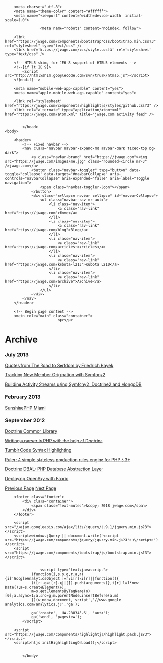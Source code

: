 <!DOCTYPE html>
<html>
    <head>
        <title>Posts Archive &mdash; jwage.com &mdash; I am Jonathan H. Wage</title>

        <meta charset="utf-8">
        <meta name="theme-color" content="#ffffff">
        <meta name="viewport" content="width=device-width, initial-scale=1.0">

                    <meta name="robots" content="noindex, follow">
        
        <link href="https://jwage.com/components/bootstrap/css/bootstrap.min.css?3" rel="stylesheet" type="text/css" />
        <link href="https://jwage.com/css/style.css?3" rel="stylesheet" type="text/css" />

        <!-- HTML5 shim, for IE6-8 support of HTML5 elements -->
        <!--[if lt IE 9]>
            <script src="http://html5shim.googlecode.com/svn/trunk/html5.js"></script>
        <![endif]-->

        <meta name="mobile-web-app-capable" content="yes">
        <meta name="apple-mobile-web-app-capable" content="yes">

        <link rel="stylesheet" href="https://jwage.com/components/highlightjs/styles/github.css?3" />
        <link rel="alternate" type="application/atom+xml" href="https://jwage.com/atom.xml" title="jwage.com activity feed" />

        
            </head>
    <body>

        <header>
            <!-- Fixed navbar -->
            <nav class="navbar navbar-expand-md navbar-dark fixed-top bg-dark">
                <a class="navbar-brand" href="https://jwage.com"><img src="https://jwage.com/images/me.jpg" class="rounded-circle mr-3" />jwage.com</a>
                <button class="navbar-toggler" type="button" data-toggle="collapse" data-target="#navbarCollapse" aria-controls="navbarCollapse" aria-expanded="false" aria-label="Toggle navigation">
                    <span class="navbar-toggler-icon"></span>
                </button>
                <div class="collapse navbar-collapse" id="navbarCollapse">
                    <ul class="navbar-nav mr-auto">
                        <li class="nav-item">
                            <a class="nav-link" href="https://jwage.com">Home</a>
                        </li>
                        <li class="nav-item">
                            <a class="nav-link" href="https://jwage.com/blog">Blog</a>
                        </li>
                        <li class="nav-item">
                            <a class="nav-link" href="https://jwage.com/articles">Articles</a>
                        </li>
                        <li class="nav-item">
                            <a class="nav-link" href="https://jwage.com/kubota-l210">Kubota L210</a>
                        </li>
                        <li class="nav-item">
                            <a class="nav-link" href="https://jwage.com/archive">Archive</a>
                        </li>
                    </ul>
                </div>
            </nav>
        </header>

        <!-- Begin page content -->
        <main role="main" class="container">
                            <p></p>

<h1 class="display-4">Archive</h1>

<p>      </p>

<h3>July 2013</h3>

<p></p>

<div>
    <a href="https://jwage.com/posts/2013/07/13/quotes-from-the-road-to-serfdom-by-friedrich-hayek">Quotes from The Road to Serfdom by Friedrich Hayek</a>
  </div>

<p></p>

<div>
    <a href="https://jwage.com/posts/2013/07/08/tracking-new-member-origination-with-symfony2">Tracking New Member Origination with Symfony2</a>
  </div>

<p></p>

<div>
    <a href="https://jwage.com/posts/2013/07/02/building-activity-streams">Building Activity Streams using Symfony2, Doctrine2 and MongoDB</a>
  </div>

<p>  </p>

<h3>February 2013</h3>

<p></p>

<div>
    <a href="https://jwage.com/posts/2013/02/11/sunshinephp-miami">SunshinePHP Miami</a>
  </div>

<p>      </p>

<h3>September 2012</h3>

<p></p>

<div>
    <a href="https://jwage.com/posts/2012/09/24/doctrine-common-library">Doctrine Common Library</a>
  </div>

<p></p>

<div>
    <a href="https://jwage.com/posts/2012/09/15/writing-a-parser-in-php-with-the-help-of-doctrine">Writing a parser in PHP with the help of Doctrine</a>
  </div>

<p></p>

<div>
    <a href="https://jwage.com/posts/2012/09/10/tumblr-code-syntax-highlighting">Tumblr Code Syntax Highlighting</a>
  </div>

<p></p>

<div>
    <a href="https://jwage.com/posts/2012/09/10/ruler-a-simple-stateless-production-rules-engine">Ruler: A simple stateless production rules engine for PHP 5.3+</a>
  </div>

<p></p>

<div>
    <a href="https://jwage.com/posts/2012/09/07/doctrine-dbal-php-database-abstraction-layer">Doctrine DBAL: PHP Database Abstraction Layer</a>
  </div>

<p></p>

<div>
    <a href="https://jwage.com/posts/2012/09/07/deploying-opensky-with-fabric">Deploying OpenSky with Fabric</a>
  </div>

<p></p>

<div>
    <nav class="article clearfix">
        <a class="previous" href="https://jwage.com/archive" title="Previous Page"><span class="title">Previous Page</span></a>
            <a class="next" href="https://jwage.com/archive/page/3.md" title="Next Page"><span class="title">Next Page</span></a>
        </nav>
</div>
                    </main>

        <footer class="footer">
            <div class="container">
                <span class="text-muted">&copy; 2018 jwage.com</span>
            </div>
        </footer>

        <script src="//ajax.googleapis.com/ajax/libs/jquery/1.9.1/jquery.min.js?3"></script>
        <script>window.jQuery || document.write('<script src="https://jwage.com/components/jquery/jquery.min.js?3"><\/script>')</script>
        <script src="https://jwage.com/components/bootstrap/js/bootstrap.min.js?3"></script>

        
                    <script type="text/javascript">
                (function(i,s,o,g,r,a,m){i['GoogleAnalyticsObject']=r;i[r]=i[r]||function(){
                (i[r].q=i[r].q||[]).push(arguments)},i[r].l=1*new Date();a=s.createElement(o),
                m=s.getElementsByTagName(o)[0];a.async=1;a.src=g;m.parentNode.insertBefore(a,m)
                })(window,document,'script','//www.google-analytics.com/analytics.js','ga');

                ga('create', 'UA-288343-6', 'auto');
                ga('send', 'pageview');
            </script>
        
        <script src="https://jwage.com/components/highlightjs/highlight.pack.js?3"></script>
        <script>hljs.initHighlightingOnLoad();</script>

        
            </body>
</html>
